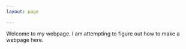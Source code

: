 ```yaml
---
layout: page

---
```


Welcome to my webpage.  I am attempting to figure out how to make a webpage here.
